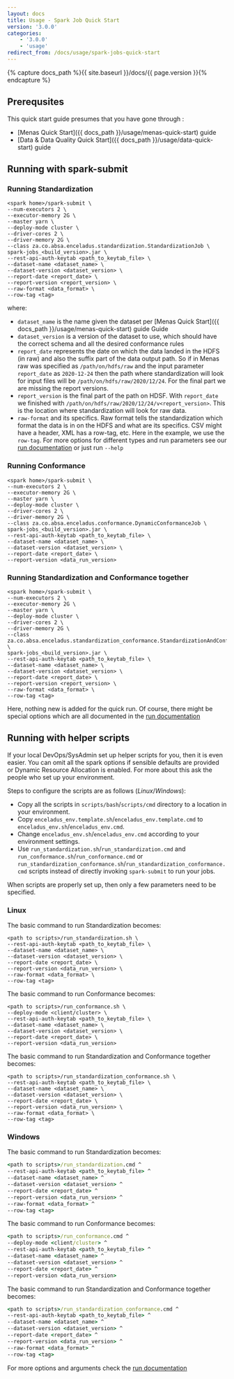 ```yaml
---
layout: docs
title: Usage - Spark Job Quick Start
version: '3.0.0'
categories:
    - '3.0.0'
    - 'usage'
redirect_from: /docs/usage/spark-jobs-quick-start
---
```

{% capture docs_path %}{{ site.baseurl }}/docs/{{ page.version }}{% endcapture %}

## Prerequsites

This quick start guide presumes that you have gone through :

- [Menas Quick Start]({{ docs_path }}/usage/menas-quick-start) guide
- [Data & Data Quality Quick Start]({{ docs_path }}/usage/data-quick-start) guide

## Running with spark-submit

### Running Standardization

```shell
<spark home>/spark-submit \
--num-executors 2 \
--executor-memory 2G \
--master yarn \
--deploy-mode cluster \
--driver-cores 2 \
--driver-memory 2G \
--class za.co.absa.enceladus.standardization.StandardizationJob \
spark-jobs_<build_version>.jar \
--rest-api-auth-keytab <path_to_keytab_file> \
--dataset-name <dataset_name> \
--dataset-version <dataset_version> \
--report-date <report_date> \
--report-version <report_version> \
--raw-format <data_format> \
--row-tag <tag>
```

where:

- `dataset_name` is the name given the dataset per [Menas Quick Start]({{ docs_path }}/usage/menas-quick-start) guide Guide
- `dataset_version` is a version of the dataset to use, which should have the correct schema and all the desired conformance rules 
- `report_date` represents the date on which the data landed in the HDFS (in raw) and also the suffix part of the data output path. So if in Menas raw was specified as `/path/on/hdfs/raw` and the input parameter `report_date` as `2020-12-24` then the path where standardization will look for input files will be `/path/on/hdfs/raw/2020/12/24`. For the final part we are missing the report versions.
- `report_version` is the final part of the path on HDSF. With `report_date` we finished with `/path/on/hdfs/raw/2020/12/24/v<report_version>`. This is the location where standardization will look for raw data.
- `raw-format` and its specifics. Raw format tells the standardization which format the data is in on the HDFS and what are its specifics. CSV might have a header, XML has a row-tag, etc. Here in the example, we use the `row-tag`. For more options for different types and run parameters see our [run documentation](run) or just run `--help`


### Running Conformance

```shell
<spark home>/spark-submit \
--num-executors 2 \
--executor-memory 2G \
--master yarn \
--deploy-mode cluster \
--driver-cores 2 \
--driver-memory 2G \
--class za.co.absa.enceladus.conformance.DynamicConformanceJob \
spark-jobs_<build_version>.jar \
--rest-api-auth-keytab <path_to_keytab_file> \
--dataset-name <dataset_name> \
--dataset-version <dataset_version> \
--report-date <report_date> \
--report-version <data_run_version>
```

### Running Standardization and Conformance together

```shell
<spark home>/spark-submit \
--num-executors 2 \
--executor-memory 2G \
--master yarn \
--deploy-mode cluster \
--driver-cores 2 \
--driver-memory 2G \
--class za.co.absa.enceladus.standardization_conformance.StandardizationAndConformanceJob \
spark-jobs_<build_version>.jar \
--rest-api-auth-keytab <path_to_keytab_file> \
--dataset-name <dataset_name> \
--dataset-version <dataset_version> \
--report-date <report_date> \
--report-version <report_version> \
--raw-format <data_format> \
--row-tag <tag>
```

Here, nothing new is added for the quick run. Of course, there might be special options which are all documented in the [run documentation](https://absaoss.github.io/enceladus/docs/3.0.0/usage/run)

## Running with helper scripts

If your local DevOps/SysAdmin set up helper scripts for you, then it is even easier. You can omit all the spark options if sensible defaults are provided or Dynamic Resource Allocation is enabled. For more about this ask the people who set up your environment.

Steps to configure the scripts are as follows (_Linux_/_Windows_):
* Copy all the scripts in `scripts/bash`/`scripts/cmd` directory to a location in your environment.
* Copy `enceladus_env.template.sh`/`enceladus_env.template.cmd` to `enceladus_env.sh`/`enceladus_env.cmd`.
* Change `enceladus_env.sh`/`enceladus_env.cmd` according to your environment settings.
* Use `run_standardization.sh`/`run_standardization.cmd` and `run_conformance.sh`/`run_conformance.cmd` or `run_standardization_conformance.sh`/`run_standardization_conformance.cmd` scripts instead of directly invoking `spark-submit` to run your jobs.

When scripts are properly set up, then only a few parameters need to be specified.

### Linux

The basic command to run Standardization becomes:

```shell
<path to scripts>/run_standardization.sh \
--rest-api-auth-keytab <path_to_keytab_file> \
--dataset-name <dataset_name> \
--dataset-version <dataset_version> \
--report-date <report_date> \
--report-version <data_run_version> \
--raw-format <data_format> \
--row-tag <tag>
```

The basic command to run Conformance becomes:

```shell
<path to scripts>/run_conformance.sh \
--deploy-mode <client/cluster> \
--rest-api-auth-keytab <path_to_keytab_file> \
--dataset-name <dataset_name> \
--dataset-version <dataset_version> \
--report-date <report_date> \
--report-version <data_run_version>
```

The basic command to run Standardization and Conformance together becomes:

```shell
<path to scripts>/run_standardization_conformance.sh \
--rest-api-auth-keytab <path_to_keytab_file> \
--dataset-name <dataset_name> \
--dataset-version <dataset_version> \
--report-date <report_date> \
--report-version <data_run_version> \
--raw-format <data_format> \
--row-tag <tag>
```

### Windows

The basic command to run Standardization becomes:

```cmd
<path to scripts>/run_standardization.cmd ^
--rest-api-auth-keytab <path_to_keytab_file> ^
--dataset-name <dataset_name> ^
--dataset-version <dataset_version> ^
--report-date <report_date> ^
--report-version <data_run_version> ^
--raw-format <data_format> ^
--row-tag <tag>
```

The basic command to run Conformance becomes:

```cmd
<path to scripts>/run_conformance.cmd ^
--deploy-mode <client/cluster> ^
--rest-api-auth-keytab <path_to_keytab_file> ^
--dataset-name <dataset_name> ^
--dataset-version <dataset_version> ^
--report-date <report_date> ^
--report-version <data_run_version>
```

The basic command to run Standardization and Conformance together becomes:

```cmd
<path to scripts>/run_standardization_conformance.cmd ^
--rest-api-auth-keytab <path_to_keytab_file> ^
--dataset-name <dataset_name> ^
--dataset-version <dataset_version> ^
--report-date <report_date> ^
--report-version <data_run_version> ^
--raw-format <data_format> ^
--row-tag <tag>
```


For more options and arguments check the [run documentation](run)
